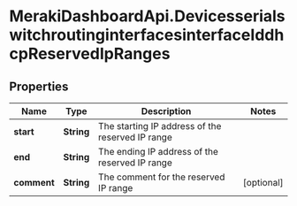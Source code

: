 # MerakiDashboardApi.DevicesserialswitchroutinginterfacesinterfaceIddhcpReservedIpRanges

## Properties
Name | Type | Description | Notes
------------ | ------------- | ------------- | -------------
**start** | **String** | The starting IP address of the reserved IP range | 
**end** | **String** | The ending IP address of the reserved IP range | 
**comment** | **String** | The comment for the reserved IP range | [optional] 
